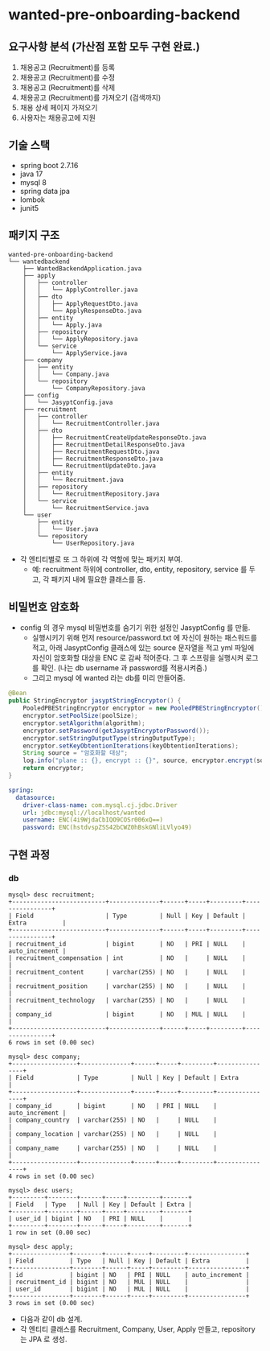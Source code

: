# wanted-pre-onboarding-backend
## 요구사항 분석 (가산점 포함 모두 구현 완료.)
1. 채용공고 (Recruitment)를 등록
2. 채용공고 (Recruitment)를 수정
3. 채용공고 (Recruitment)를 삭제
4. 채용공고 (Recruitment)를 가져오기 (검색까지)
5. 채용 상세 페이지 가져오기
6. 사용자는 채용공고에 지원

## 기술 스택
- spring boot 2.7.16
- java 17
- mysql 8
- spring data jpa
- lombok
- junit5

## 패키지 구조
```text
wanted-pre-onboarding-backend 
└── wantedbackend
    ├── WantedBackendApplication.java
    ├── apply
    │   ├── controller
    │   │   └── ApplyController.java
    │   ├── dto
    │   │   ├── ApplyRequestDto.java
    │   │   └── ApplyResponseDto.java
    │   ├── entity
    │   │   └── Apply.java
    │   ├── repository
    │   │   └── ApplyRepository.java
    │   └── service
    │       └── ApplyService.java
    ├── company
    │   ├── entity
    │   │   └── Company.java
    │   └── repository
    │       └── CompanyRepository.java
    ├── config
    │   └── JasyptConfig.java
    ├── recruitment
    │   ├── controller
    │   │   └── RecruitmentController.java
    │   ├── dto
    │   │   ├── RecruitmentCreateUpdateResponseDto.java
    │   │   ├── RecruitmentDetailResponseDto.java
    │   │   ├── RecruitmentRequestDto.java
    │   │   ├── RecruitmentResponseDto.java
    │   │   └── RecruitmentUpdateDto.java
    │   ├── entity
    │   │   └── Recruitment.java
    │   ├── repository
    │   │   └── RecruitmentRepository.java
    │   └── service
    │       └── RecruitmentService.java
    └── user
        ├── entity
        │   └── User.java
        └── repository
            └── UserRepository.java
```
- 각 엔티티별로 또 그 하위에 각 역할에 맞는 패키지 부여.
  - 예: recruitment 하위에 controller, dto, entity, repository, service 를 두고, 각 패키지 내에 필요한 클래스를 둠.

## 비밀번호 암호화
- config 의 경우 mysql 비밀번호를 숨기기 위한 설정인 JasyptConfig 를 만듦.
  - 실행시키기 위해 먼저 resource/password.txt 에 자신이 원하는 패스워드를 적고, 아래 JasyptConfig 클래스에 있는 source 문자열을 적고 yml 
  파일에 자신이 암호화할 대상을 ENC 로 감싸 적어준다. 그 후 스프링을 실행시켜 로그를 확인. (나는 db username 과 password를 적용시켜줌.)
  - 그리고 mysql 에 wanted 라는 db를 미리 만들어줌.
```java
@Bean
public StringEncryptor jasyptStringEncryptor() {
    PooledPBEStringEncryptor encryptor = new PooledPBEStringEncryptor();
    encryptor.setPoolSize(poolSize);
    encryptor.setAlgorithm(algorithm);
    encryptor.setPassword(getJasyptEncryptorPassword());
    encryptor.setStringOutputType(stringOutputType);
    encryptor.setKeyObtentionIterations(keyObtentionIterations);
    String source = "암호화할 대상";
    log.info("plane :: {}, encrypt :: {}", source, encryptor.encrypt(source));
    return encryptor;
}
```
```yaml
spring:
  datasource:
    driver-class-name: com.mysql.cj.jdbc.Driver
    url: jdbc:mysql://localhost/wanted
    username: ENC(4i9WjdaCbIQO9COSr006xQ==)
    password: ENC(hstdvspZSS42bCWZ0hBskGNliLVlyo49)
```

## 구현 과정
### db
```text
mysql> desc recruitment;
+--------------------------+--------------+------+-----+---------+----------------+
| Field                    | Type         | Null | Key | Default | Extra          |
+--------------------------+--------------+------+-----+---------+----------------+
| recruitment_id           | bigint       | NO   | PRI | NULL    | auto_increment |
| recruitment_compensation | int          | NO   |     | NULL    |                |
| recruitment_content      | varchar(255) | NO   |     | NULL    |                |
| recruitment_position     | varchar(255) | NO   |     | NULL    |                |
| recruitment_technology   | varchar(255) | NO   |     | NULL    |                |
| company_id               | bigint       | NO   | MUL | NULL    |                |
+--------------------------+--------------+------+-----+---------+----------------+
6 rows in set (0.00 sec)
```
```text
mysql> desc company;
+------------------+--------------+------+-----+---------+----------------+
| Field            | Type         | Null | Key | Default | Extra          |
+------------------+--------------+------+-----+---------+----------------+
| company_id       | bigint       | NO   | PRI | NULL    | auto_increment |
| company_country  | varchar(255) | NO   |     | NULL    |                |
| company_location | varchar(255) | NO   |     | NULL    |                |
| company_name     | varchar(255) | NO   |     | NULL    |                |
+------------------+--------------+------+-----+---------+----------------+
4 rows in set (0.00 sec)
```
```text
mysql> desc users;
+---------+--------+------+-----+---------+-------+
| Field   | Type   | Null | Key | Default | Extra |
+---------+--------+------+-----+---------+-------+
| user_id | bigint | NO   | PRI | NULL    |       |
+---------+--------+------+-----+---------+-------+
1 row in set (0.00 sec)
```
```text
mysql> desc apply;
+----------------+--------+------+-----+---------+----------------+
| Field          | Type   | Null | Key | Default | Extra          |
+----------------+--------+------+-----+---------+----------------+
| id             | bigint | NO   | PRI | NULL    | auto_increment |
| recruitment_id | bigint | NO   | MUL | NULL    |                |
| user_id        | bigint | NO   | MUL | NULL    |                |
+----------------+--------+------+-----+---------+----------------+
3 rows in set (0.00 sec)
```
- 다음과 같이 db 설계.
- 각 엔티티 클래스를 Recruitment, Company, User, Apply 만들고, repository 는 JPA 로 생성.

